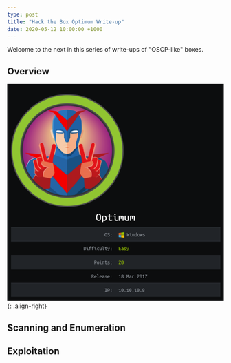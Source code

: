 ```yaml
---
type: post
title: "Hack the Box Optimum Write-up"
date: 2020-05-12 10:00:00 +1000
---
```

Welcome to the next in this series of write-ups of "OSCP-like" boxes. 

## Overview

![Optimum information image](/assets/img/optimum/optimum-infocard.png){: .align-right}

## Scanning and Enumeration

## Exploitation

